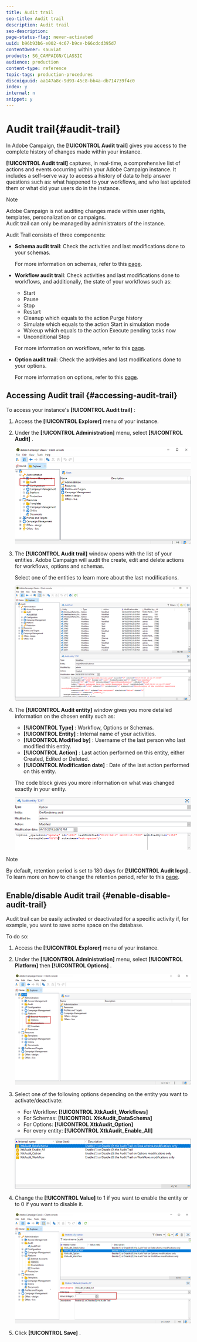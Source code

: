 ```yaml
---
title: Audit trail
seo-title: Audit trail
description: Audit trail
seo-description: 
page-status-flag: never-activated
uuid: b96b93b6-e002-4c67-b9ce-b66cdcd395d7
contentOwner: sauviat
products: SG_CAMPAIGN/CLASSIC
audience: production
content-type: reference
topic-tags: production-procedures
discoiquuid: aa147a8c-9d93-45c8-bb4a-db714739f4c0
index: y
internal: n
snippet: y
---
```


# Audit trail{#audit-trail}

In Adobe Campaign, the **[!UICONTROL Audit trail]** gives you access to the complete history of changes made within your instance.

**[!UICONTROL Audit trail]** captures, in real-time, a comprehensive list of actions and events occurring within your Adobe Campaign instance. It includes a self-serve way to access a history of data to help answer questions such as: what happened to your workflows, and who last updated them or what did your users do in the instance.

>[!NOTE]
>
>Adobe Campaign is not auditing changes made within user rights, templates, personalization or campaigns.  
>Audit trail can only be managed by administrators of the instance.

Audit Trail consists of three components:

* **Schema audit trail**: Check the activities and last modifications done to your schemas.

  For more information on schemas, refer to this [page](https://helpx.adobe.com/campaign/classic/configuration/using/data-schemas.html).

* **Workflow audit trail**: Check activities and last modifications done to workflows, and additionally, the state of your workflows such as:

    * Start
    * Pause
    * Stop
    * Restart
    * Cleanup which equals to the action Purge history
    * Simulate which equals to the action Start in simulation mode
    * Wakeup which equals to the action Execute pending tasks now
    * Unconditional Stop

  For more information on workflows, refer to this [page](https://helpx.adobe.com/campaign/classic/workflow/using/about-workflows.html).

* **Option audit trail**: Check the activities and last modifications done to your options.

  For more information on options, refer to this [page](https://helpx.adobe.com/campaign/classic/installation/using/configuring-campaign-options.html).

## Accessing Audit trail {#accessing-audit-trail}

To access your instance's **[!UICONTROL Audit trail]** :

1. Access the **[!UICONTROL Explorer]** menu of your instance.
1. Under the **[!UICONTROL Administration]** menu, select **[!UICONTROL Audit]** .

   ![](assets/audit_trail_1.png)

1. The **[!UICONTROL Audit trail]** window opens with the list of your entities. Adobe Campaign will audit the create, edit and delete actions for workflows, options and schemas.

   Select one of the entities to learn more about the last modifications.

   ![](assets/audit_trail_2.png)

1. The **[!UICONTROL Audit entity]** window gives you more detailed information on the chosen entity such as:

    * **[!UICONTROL Type]** : Workflow, Options or Schemas.
    * **[!UICONTROL Entity]** : Internal name of your activities.
    * **[!UICONTROL Modified by]** : Username of the last person who last modified this entity.
    * **[!UICONTROL Action]** : Last action performed on this entity, either Created, Edited or Deleted.
    * **[!UICONTROL Modification date]** : Date of the last action performed on this entity.

   The code block gives you more information on what was changed exactly in your entity.

   ![](assets/audit_trail_3.png)

>[!NOTE]
>
>By default, retention period is set to 180 days for **[!UICONTROL Audit logs]** . To learn more on how to change the retention period, refer to this [page](https://helpx.adobe.com/campaign/classic/production/using/database-cleanup-workflow.html#deployment-wizard).

## Enable/disable Audit trail {#enable-disable-audit-trail}

Audit trail can be easily activated or deactivated for a specific activity if, for example, you want to save some space on the database.

To do so:

1. Access the **[!UICONTROL Explorer]** menu of your instance.
1. Under the **[!UICONTROL Administration]** menu, select **[!UICONTROL Platform]** then **[!UICONTROL Options]** .

   ![](assets/audit_trail_4.png)

1. Select one of the following options depending on the entity you want to activate/deactivate:

    * For Workflow: **[!UICONTROL XtkAudit_Workflows]** 
    * For Schemas: **[!UICONTROL XtkAudit_DataSchema]** 
    * For Options: **[!UICONTROL XtkAudit_Option]** 
    * For every entity: **[!UICONTROL XtkAudit_Enable_All]**

   ![](assets/audit_trail_5.png)

1. Change the **[!UICONTROL Value]** to 1 if you want to enable the entity or to 0 if you want to disable it.

   ![](assets/audit_trail_6.png)

1. Click **[!UICONTROL Save]** .

